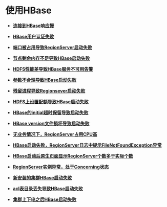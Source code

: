 # 使用HBase<a name="ZH-CN_TOPIC_0168398177"></a>

-   **[连接到HBase响应慢](连接到HBase响应慢.md)**  

-   **[HBase用户认证失败](HBase用户认证失败.md)**  

-   **[端口被占用导致RegionServer启动失败](端口被占用导致RegionServer启动失败.md)**  

-   **[节点剩余内存不足导致HBase启动失败](节点剩余内存不足导致HBase启动失败.md)**  

-   **[HDFS性能差导致HBase服务不可用告警](HDFS性能差导致HBase服务不可用告警.md)**  

-   **[参数不合理导致HBase启动失败](参数不合理导致HBase启动失败.md)**  

-   **[残留进程导致Regionsever启动失败](残留进程导致Regionsever启动失败.md)**  

-   **[HDFS上设置配额导致HBase启动失败](HDFS上设置配额导致HBase启动失败.md)**  

-   **[HBase的initial超时保留导致启动失败](HBase的initial超时保留导致启动失败.md)**  

-   **[HBase version文件损坏导致启动失败](HBase-version文件损坏导致启动失败.md)**  

-   **[无业务情况下，RegionServer占用CPU高](无业务情况下-RegionServer占用CPU高.md)**  

-   **[HBase启动失败，RegionServer日志中提示FileNotFoundException异常](HBase启动失败-RegionServer日志中提示FileNotFoundException异常.md)**  

-   **[HBase启动后原生页面显示RegionServer个数多于实际个数](HBase启动后原生页面显示RegionServer个数多于实际个数.md)**  

-   **[RegionServer实例异常，处于Concerning状态](RegionServer实例异常-处于Concerning状态.md)**  

-   **[新安装的集群HBase启动失败](新安装的集群HBase启动失败.md)**  

-   **[acl表目录丢失导致HBase启动失败](acl表目录丢失导致HBase启动失败.md)**  

-   **[集群上下电之后HBase启动失败](集群上下电之后HBase启动失败.md)**  


